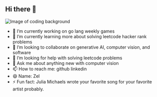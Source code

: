 ## Hi there 👋


<picture>
 <source media="(prefers-color-scheme: dark)" srcset="https://wallpapers.com/images/hd/coding-background-l9pvpgogyoukpp2k.jpg">
 <source media="(prefers-color-scheme: light)" srcset="https://wallpapers.com/images/hd/coding-background-l9pvpgogyoukpp2k.jpg">
 <img alt="Image of coding background" src="https://wallpapers.com/images/hd/coding-background-l9pvpgogyoukpp2k.jpg">
</picture>


- 🔭 I’m currently working on go lang weekly games
- 🌱 I’m currently learning more about solving leetcode hacker rank problems
- 👯 I’m looking to collaborate on generative AI, computer vision, and software
- 🤔 I’m looking for help with solving leetcode problems 
- 💬 Ask me about anything new with computer vision
- 📫 How to reach me: github linkedin
- 😄 Name: Zel
- ⚡ Fun fact: Julia Michaels wrote your favorite song for your favorite artist probably. 

